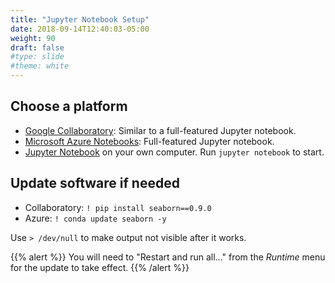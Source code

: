 ```yaml
---
title: "Jupyter Notebook Setup"
date: 2018-09-14T12:40:03-05:00
weight: 90
draft: false
#type: slide
#theme: white
---
```


## Choose a platform

* [Google Collaboratory](https://colab.research.google.com/): 
  Similar to a full-featured Jupyter notebook. 
* [Microsoft Azure Notebooks](https://notebooks.azure.com):
  Full-featured Jupyter notebook.
* [Jupyter Notebook](https://www.anaconda.com/download/) on your own
  computer. Run `jupyter notebook` to start.

## Update software if needed

* Collaboratory: `! pip install seaborn==0.9.0`
* Azure: `! conda update seaborn -y`

Use `> /dev/null` to make output not visible after it works.

{{% alert %}}
You will need to "Restart and run all..." from the _Runtime_ menu for
the update to take effect.
{{% /alert %}}
